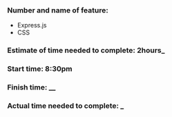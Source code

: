 ### Number and name of feature:

- Express.js
- CSS

### Estimate of time needed to complete: **2hours\_**

### Start time: **8:30pm**

### Finish time: \_\_

### Actual time needed to complete: **\_**
